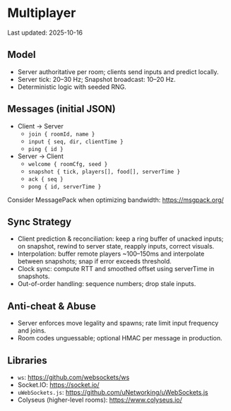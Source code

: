 # Multiplayer

Last updated: 2025-10-16

## Model
- Server authoritative per room; clients send inputs and predict locally.
- Server tick: 20–30 Hz; Snapshot broadcast: 10–20 Hz.
- Deterministic logic with seeded RNG.

## Messages (initial JSON)
- Client → Server
  - `join { roomId, name }`
  - `input { seq, dir, clientTime }`
  - `ping { id }`
- Server → Client
  - `welcome { roomCfg, seed }`
  - `snapshot { tick, players[], food[], serverTime }`
  - `ack { seq }`
  - `pong { id, serverTime }`

Consider MessagePack when optimizing bandwidth: https://msgpack.org/

## Sync Strategy
- Client prediction & reconciliation: keep a ring buffer of unacked inputs; on snapshot, rewind to server state, reapply inputs, correct visuals.
- Interpolation: buffer remote players ~100–150ms and interpolate between snapshots; snap if error exceeds threshold.
- Clock sync: compute RTT and smoothed offset using serverTime in snapshots.
- Out-of-order handling: sequence numbers; drop stale inputs.

## Anti-cheat & Abuse
- Server enforces move legality and spawns; rate limit input frequency and joins.
- Room codes unguessable; optional HMAC per message in production.

## Libraries
- `ws`: https://github.com/websockets/ws
- Socket.IO: https://socket.io/
- `uWebSockets.js`: https://github.com/uNetworking/uWebSockets.js
- Colyseus (higher-level rooms): https://www.colyseus.io/


